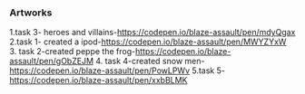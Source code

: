 ### Artworks

1.task 3- heroes and villains-https://codepen.io/blaze-assault/pen/mdyQgax
2.task 1- created a ipod-https://codepen.io/blaze-assault/pen/MWYZYxW
3. task 2-created peppe the frog-https://codepen.io/blaze-assault/pen/gObZEJM
4. task 4-created snow men-https://codepen.io/blaze-assault/pen/PowLPWv
5.task 5-https://codepen.io/blaze-assault/pen/xxbBLMK